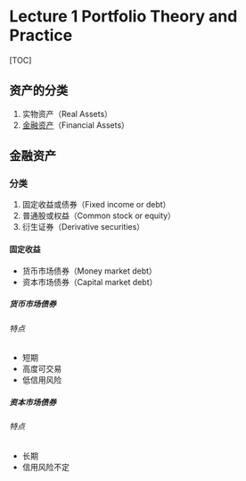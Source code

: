 # Lecture 1 Portfolio Theory and Practice

[TOC]

## 资产的分类

1. 实物资产（Real Assets）
2. [金融资产](#金融资产)（Financial Assets）

## 金融资产

### 分类

1. 固定收益或债券（Fixed income or debt）
2. 普通股或权益（Common stock or equity）
3. 衍生证券（Derivative securities）

#### 固定收益

- 货币市场债券（Money market debt）
- 资本市场债券（Capital market debt）

##### 货币市场债券

###### 特点

- 短期
- 高度可交易
- 低信用风险

##### 资本市场债券

###### 特点

- 长期
- 信用风险不定